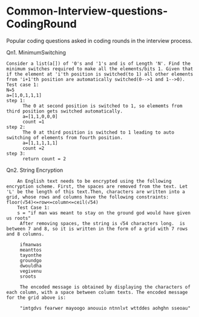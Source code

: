 # Common-Interview-questions-CodingRound
Popular coding questions asked in coding rounds in the interview process.


Qn1. MinimumSwitching

    Consider a list(a[]) of '0's and '1's and is of Length 'N'. Find the minimum switches required to make all the elements/bits 1. Given that if the element at 'i'th position is switched(to 1) all other elements from 'i+1'th position are automatically switched(0-->1 and 1-->0).
    Test case 1:
    N=5
    a=[1,0,1,1,1]
    step 1:
          The 0 at second position is switched to 1, so elememts from third position gets switched automatically. 
          a=[1,1,0,0,0]
          count =1
    step 2:
          The 0 at third position is switched to 1 leading to auto switching of elements from fourth position.
          a=[1,1,1,1,1]
          count =2
    step 3:
          return count = 2
          
          
          
          
 Qn2. String Encryption
    
        An English text needs to be encrypted using the following encryption scheme. First, the spaces are removed from the text. Let 'L' be the length of this text.Then, characters are written into a grid, whose rows and columns have the following constraints: floor(√54)<=row<=column<=ceil(√54)
        Test Case 1:
        s = "if man was meant to stay on the ground god would have given us roots"
         After removing spaces, the string is √54 characters long.  is between 7 and 8, so it is written in the form of a grid with 7 rows and 8 columns. 
         
         ifmanwas  
         meanttos          
         tayonthe  
         groundgo  
         dwouldha  
         vegivenu  
         sroots    
         
         The encoded message is obtained by displaying the characters of each column, with a space between column texts. The encoded message for the grid above is:
         
         "imtgdvs fearwer mayoogo anouuio ntnnlvt wttddes aohghn sseoau"
